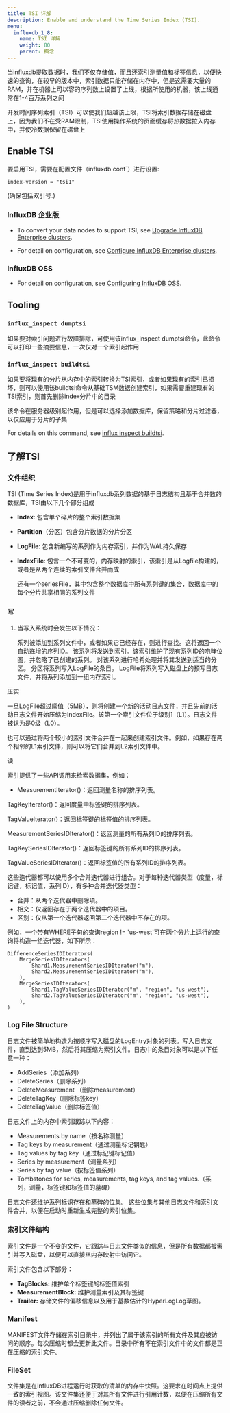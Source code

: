 ```yaml
---
title: TSI 详解
description: Enable and understand the Time Series Index (TSI).
menu:
  influxdb_1_8:
    name: TSI 详解
    weight: 80
    parent: 概念
---
```


当influxdb提取数据时，我们不仅存储值，而且还索引测量值和标签信息，以便快速的查询，在较早的版本中，索引数据只能存储在内存中，但是这需要大量的RAM，并在机器上可以容的序列数上设置了上线，根据所使用的机器，该上线通常在1-4百万系列之间

开发时间序列索引（TSI）可以使我们超越该上限，TSI将索引数据存储在磁盘上，因为我们不在受RAM限制，TSI使用操作系统的页面缓存将热数据拉入内存中，并使冷数据保留在磁盘上

## Enable TSI

要启用TSI，需要在配置文件（influxdb.conf`）进行设置:

```
index-version = "tsi1"
```

(确保包括双引号.)

### InfluxDB 企业版

- To convert your data nodes to support TSI, see [Upgrade InfluxDB Enterprise clusters](/enterprise_influxdb/v1.8/administration/upgrading/).

- For detail on configuration, see [Configure InfluxDB Enterprise clusters](/enterprise_influxdb/v1.8/administration/configuration/).

### InfluxDB OSS

- For detail on configuration, see [Configuring InfluxDB OSS](/influxdb/v1.8/administration/config/).

## Tooling

### `influx_inspect dumptsi`

如果要对索引问题进行故障排除，可使用该influx_inspect dumptsi命令，此命令可以打印一些摘要信息，一次仅对一个索引起作用

### `influx_inspect buildtsi`

如果要将现有的分片从内存中的索引转换为TSI索引，或者如果现有的索引已损坏，则可以使用该buildtsi命令从基础TSM数据创建索引，如果需要重建现有的TSI索引，则首先删除index分片中的目录

该命令在服务器级别起作用，但是可以选择添加数据库，保留策略和分片过滤器，以仅应用于分片的子集

For details on this command, see [influx inspect buildtsi](/influxdb/v1.8/tools/influx_inspect/#buildtsi).


## 了解TSI

### 文件组织

TSI (Time Series Index)是用于influxdb系列数据的基于日志结构且基于合并数的数据库，TSI由以下几个部分组成

* **Index**: 包含单个碎片的整个索引数据集

* **Partition**（分区）包含分片数据的分片分区

* **LogFile**: 包含新编写的系列作为内存索引，并作为WAL持久保存

* **IndexFile**: 包含一个不可变的，内存映射的索引，该索引是从Logfile构建的，或者是从两个连续的索引文件合并而成

  还有一个seriesFile，其中包含整个数据库中所有系列键的集合，数据库中的每个分片共享相同的系列文件

### 写

1. 当写入系统时会发生以下情况：

   系列被添加到系列文件中，或者如果它已经存在，则进行查找。这将返回一个自动递增的序列ID。
   该系列将发送到索引。该索引维护了现有系列ID的咆哮位图，并忽略了已创建的系列。
   对该系列进行哈希处理并将其发送到适当的分区。
   分区将系列写入LogFile的条目。
   LogFile将系列写入磁盘上的预写日志文件，并将系列添加到一组内存索引。

压实

一旦LogFile超过阈值（5MB），则将创建一个新的活动日志文件，并且先前的活动日志文件开始压缩为IndexFile。该第一个索引文件位于级别1（L1）。日志文件被认为是0级（L0）。

也可以通过将两个较小的索引文件合并在一起来创建索引文件。例如，如果存在两个相邻的L1索引文件，则可以将它们合并到L2索引文件中。

读

索引提供了一些API调用来检索数据集，例如：

*  MeasurementIterator()：返回测量名称的排序列表。

  TagKeyIterator()：返回度量中标签键的排序列表。

  TagValueIterator()：返回标签键的标签值的排序列表。

  MeasurementSeriesIDIterator()：返回测量的所有系列ID的排序列表。

  TagKeySeriesIDIterator()：返回标签键的所有系列ID的排序列表。

  TagValueSeriesIDIterator()：返回标签值的所有系列ID的排序列表。

这些迭代器都可以使用多个合并迭代器进行组合。对于每种迭代器类型（度量，标记键，标记值，系列ID），有多种合并迭代器类型：

* 合并：从两个迭代器中删除项。
* 相交：仅返回存在于两个迭代器中的项目。
* 区别：仅从第一个迭代器返回第二个迭代器中不存在的项。

例如，一个带有WHERE子句的查询region != 'us-west'可在两个分片上运行的查询将构造一组迭代器，如下所示：

```
DifferenceSeriesIDIterators(
    MergeSeriesIDIterators(
        Shard1.MeasurementSeriesIDIterator("m"),
        Shard2.MeasurementSeriesIDIterator("m"),
    ),
    MergeSeriesIDIterators(
        Shard1.TagValueSeriesIDIterator("m", "region", "us-west"),
        Shard2.TagValueSeriesIDIterator("m", "region", "us-west"),
    ),
)
```

### Log File Structure

日志文件被简单地构造为按顺序写入磁盘的LogEntry对象的列表。写入日志文件，直到达到5MB，然后将其压缩为索引文件。日志中的条目对象可以是以下任意一种：

* AddSeries（添加系列）
* DeleteSeries（删除系列）
* DeleteMeasurement （删除measurement）
* DeleteTagKey（删除标签key）
* DeleteTagValue（删除标签值）

日志文件上的内存中索引跟踪以下内容：

* Measurements by name（按名称测量）
* Tag keys by measurement（通过测量标记钥匙）
* Tag values by tag key（通过标记键标记值）
* Series by measurement（测量系列）
* Series by tag value（按标签值系列）
* Tombstones for series, measurements, tag keys, and tag values.（系列，测量，标签键和标签值的墓碑）

日志文件还维护系列标识存在和墓碑的位集。 这些位集与其他日志文件和索引文件合并，以便在启动时重新生成完整的索引位集。

### 索引文件结构

索引文件是一个不变的文件，它跟踪与日志文件类似的信息，但是所有数据都被索引并写入磁盘，以便可以直接从内存映射中访问它。

索引文件包含以下部分：

* **TagBlocks:** 维护单个标签键的标签值索引
* **MeasurementBlock:** 维护测量索引及其标签键
* **Trailer:** 存储文件的偏移信息以及用于基数估计的HyperLogLog草图。

### Manifest

MANIFEST文件存储在索引目录中，并列出了属于该索引的所有文件及其应被访问的顺序。每次压缩时都会更新此文件。目录中所有不在索引文件中的文件都是正在压缩的索引文件。

### FileSet

文件集是在InfluxDB进程运行时获取的清单的内存中快照。这要求在时间点上提供一致的索引视图。该文件集还便于对其所有文件进行引用计数，以便在压缩所有文件的读者之前，不会通过压缩删除任何文件。
